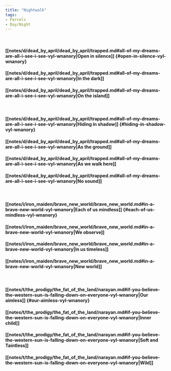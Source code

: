 ```yaml
---
title: "Nightwalk"
tags:
- Parcels
- Day∕Night
---
```

&nbsp;
#### [[notes/d/dead_by_april/dead_by_april/trapped.md#all-of-my-dreams-are-all-i-see-i-see-vyl-wnanory|Open in silence]] {#open-in-silence-vyl-wnanory}
#### [[notes/d/dead_by_april/dead_by_april/trapped.md#all-of-my-dreams-are-all-i-see-i-see-vyl-wnanory|In the dark]]
#### [[notes/d/dead_by_april/dead_by_april/trapped.md#all-of-my-dreams-are-all-i-see-i-see-vyl-wnanory|On the island]]
&nbsp;
#### [[notes/d/dead_by_april/dead_by_april/trapped.md#all-of-my-dreams-are-all-i-see-i-see-vyl-wnanory|Hiding in shadow]] {#hiding-in-shadow-vyl-wnanory}
#### [[notes/d/dead_by_april/dead_by_april/trapped.md#all-of-my-dreams-are-all-i-see-i-see-vyl-wnanory|As the ground]]
#### [[notes/d/dead_by_april/dead_by_april/trapped.md#all-of-my-dreams-are-all-i-see-i-see-vyl-wnanory|As we walk here]]
#### [[notes/d/dead_by_april/dead_by_april/trapped.md#all-of-my-dreams-are-all-i-see-i-see-vyl-wnanory|No sound]]
&nbsp;
#### [[notes/i/iron_maiden/brave_new_world/brave_new_world.md#in-a-brave-new-world-vyl-wnanory|Each of us mindless]] {#each-of-us-mindless-vyl-wnanory}
#### [[notes/i/iron_maiden/brave_new_world/brave_new_world.md#in-a-brave-new-world-vyl-wnanory|We observe]]
#### [[notes/i/iron_maiden/brave_new_world/brave_new_world.md#in-a-brave-new-world-vyl-wnanory|In us timeless]]
#### [[notes/i/iron_maiden/brave_new_world/brave_new_world.md#in-a-brave-new-world-vyl-wnanory|New world]]
&nbsp;
#### [[notes/t/the_prodigy/the_fat_of_the_land/narayan.md#if-you-believe-the-western-sun-is-falling-down-on-everyone-vyl-wnanory|Our aimless]] {#our-aimless-vyl-wnanory}
#### [[notes/t/the_prodigy/the_fat_of_the_land/narayan.md#if-you-believe-the-western-sun-is-falling-down-on-everyone-vyl-wnanory|Inner child]]
#### [[notes/t/the_prodigy/the_fat_of_the_land/narayan.md#if-you-believe-the-western-sun-is-falling-down-on-everyone-vyl-wnanory|Soft and Taintless]]
#### [[notes/t/the_prodigy/the_fat_of_the_land/narayan.md#if-you-believe-the-western-sun-is-falling-down-on-everyone-vyl-wnanory|Wild]]
